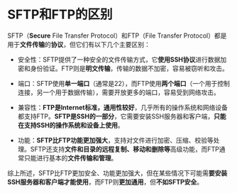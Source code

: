 # SFTP和FTP的区别

SFTP（**Secure** File Transfer Protocol）和FTP（File Transfer Protocol）都是用于**文件传输**的**协议**，但它们有以下几个主要区别：

- 安全性：SFTP提供了一种安全的文件传输方式，它**使用SSH协议**进行数据加密和身份验证。FTP则是**明文传输**，传输的数据不加密，容易被窃听和攻击。

- 端口：SFTP使用**单一端口**（通常是22），而FTP使用**两个端口**（一个用于控制连接，另一个用于数据传输），需要开放更多的端口，容易受到网络攻击。

- 兼容性：**FTP是Internet标准，通用性较好**，几乎所有的操作系统和网络设备都支持FTP。**SFTP是SSH的一部分**，它需要安装SSH服务器和客户端，**只能在支持SSH的操作系统和设备上使用**。

- 功能：**SFTP比FTP功能更加强大**，支持对文件进行加密、压缩、校验等处理。SFTP还支持**文件和目录的远程复制、移动和删除等**高级功能，而FTP通常只能进行基本的**文件传输和管理**。


综上所述，SFTP比FTP更加安全、功能更加强大，但在某些情况下可能需**要安装SSH服务器和客户端才能使用**，而FTP则**更加通用**，但**不如SFTP安全**。